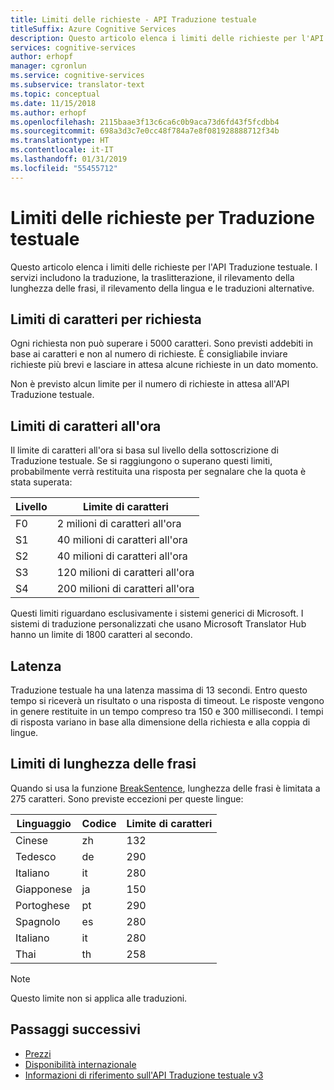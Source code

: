 ```yaml
---
title: Limiti delle richieste - API Traduzione testuale
titleSuffix: Azure Cognitive Services
description: Questo articolo elenca i limiti delle richieste per l'API Traduzione testuale. Sono previsti addebiti in base al numero di caratteri, non alla frequenza delle richieste, con un limite di 5000 caratteri per ogni richiesta. I limiti di caratteri sono basati sulla sottoscrizione, con il livello F0 limitato a due milioni di caratteri all'ora.
services: cognitive-services
author: erhopf
manager: cgronlun
ms.service: cognitive-services
ms.subservice: translator-text
ms.topic: conceptual
ms.date: 11/15/2018
ms.author: erhopf
ms.openlocfilehash: 2115baae3f13c6ca6c0b9aca73d6fd43f5fcdbb4
ms.sourcegitcommit: 698a3d3c7e0cc48f784a7e8f081928888712f34b
ms.translationtype: HT
ms.contentlocale: it-IT
ms.lasthandoff: 01/31/2019
ms.locfileid: "55455712"
---
```

# <a name="request-limits-for-translator-text"></a>Limiti delle richieste per Traduzione testuale

Questo articolo elenca i limiti delle richieste per l'API Traduzione testuale. I servizi includono la traduzione, la traslitterazione, il rilevamento della lunghezza delle frasi, il rilevamento della lingua e le traduzioni alternative.

## <a name="character-limits-per-request"></a>Limiti di caratteri per richiesta

Ogni richiesta non può superare i 5000 caratteri. Sono previsti addebiti in base ai caratteri e non al numero di richieste. È consigliabile inviare richieste più brevi e lasciare in attesa alcune richieste in un dato momento.

Non è previsto alcun limite per il numero di richieste in attesa all'API Traduzione testuale.

## <a name="character-limits-per-hour"></a>Limiti di caratteri all'ora

Il limite di caratteri all'ora si basa sul livello della sottoscrizione di Traduzione testuale. Se si raggiungono o superano questi limiti, probabilmente verrà restituita una risposta per segnalare che la quota è stata superata:

| Livello | Limite di caratteri |
|------|-----------------|
| F0 | 2 milioni di caratteri all'ora |
| S1 | 40 milioni di caratteri all'ora |
| S2 | 40 milioni di caratteri all'ora |
| S3 | 120 milioni di caratteri all'ora |
| S4 | 200 milioni di caratteri all'ora |

Questi limiti riguardano esclusivamente i sistemi generici di Microsoft. I sistemi di traduzione personalizzati che usano Microsoft Translator Hub hanno un limite di 1800 caratteri al secondo.

## <a name="latency"></a>Latenza

Traduzione testuale ha una latenza massima di 13 secondi. Entro questo tempo si riceverà un risultato o una risposta di timeout. Le risposte vengono in genere restituite in un tempo compreso tra 150 e 300 millisecondi. I tempi di risposta variano in base alla dimensione della richiesta e alla coppia di lingue.

## <a name="sentence-length-limits"></a>Limiti di lunghezza delle frasi

Quando si usa la funzione [BreakSentence](https://docs.microsoft.com/azure/cognitive-services/translator/reference/v3-0-break-sentence), lunghezza delle frasi è limitata a 275 caratteri. Sono previste eccezioni per queste lingue:

| Linguaggio | Codice | Limite di caratteri |
|----------|------|-----------------|
| Cinese | zh | 132 |
| Tedesco | de | 290 |
| Italiano | it | 280 |
| Giapponese | ja | 150 |
| Portoghese | pt | 290 |
| Spagnolo | es | 280 |
| Italiano | it | 280 |
| Thai | th | 258 |

> [!NOTE]
> Questo limite non si applica alle traduzioni.

## <a name="next-steps"></a>Passaggi successivi

* [Prezzi](https://azure.microsoft.com/pricing/details/cognitive-services/translator-text-api/)
* [Disponibilità internazionale](https://azure.microsoft.com/global-infrastructure/services/?products=cognitive-services)
* [Informazioni di riferimento sull'API Traduzione testuale v3](https://docs.microsoft.com/azure/cognitive-services/translator/reference/v3-0-reference)
